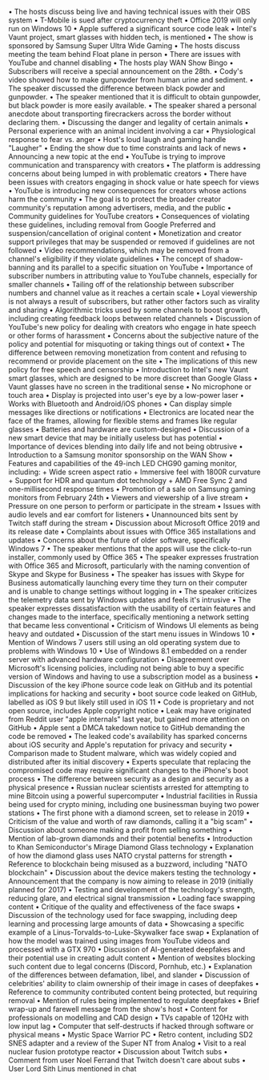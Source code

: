 • The hosts discuss being live and having technical issues with their OBS system
• T-Mobile is sued after cryptocurrency theft
• Office 2019 will only run on Windows 10
• Apple suffered a significant source code leak
• Intel's Vaunt project, smart glasses with hidden tech, is mentioned
• The show is sponsored by Samsung Super Ultra Wide Gaming
• The hosts discuss meeting the team behind Float plane in person
• There are issues with YouTube and channel disabling
• The hosts play WAN Show Bingo
• Subscribers will receive a special announcement on the 28th.
• Cody's video showed how to make gunpowder from human urine and sediment.
• The speaker discussed the difference between black powder and gunpowder.
• The speaker mentioned that it is difficult to obtain gunpowder, but black powder is more easily available.
• The speaker shared a personal anecdote about transporting firecrackers across the border without declaring them.
• Discussing the danger and legality of certain animals
• Personal experience with an animal incident involving a car
• Physiological response to fear vs. anger
• Host's loud laugh and gaming handle "Laugher"
• Ending the show due to time constraints and lack of news
• Announcing a new topic at the end
• YouTube is trying to improve communication and transparency with creators
• The platform is addressing concerns about being lumped in with problematic creators
• There have been issues with creators engaging in shock value or hate speech for views
• YouTube is introducing new consequences for creators whose actions harm the community
• The goal is to protect the broader creator community's reputation among advertisers, media, and the public
• Community guidelines for YouTube creators
• Consequences of violating these guidelines, including removal from Google Preferred and suspension/cancellation of original content
• Monetization and creator support privileges that may be suspended or removed if guidelines are not followed
• Video recommendations, which may be removed from a channel's eligibility if they violate guidelines
• The concept of shadow-banning and its parallel to a specific situation on YouTube
• Importance of subscriber numbers in attributing value to YouTube channels, especially for smaller channels
• Tailing off of the relationship between subscriber numbers and channel value as it reaches a certain scale
• Loyal viewership is not always a result of subscribers, but rather other factors such as virality and sharing
• Algorithmic tricks used by some channels to boost growth, including creating feedback loops between related channels
• Discussion of YouTube's new policy for dealing with creators who engage in hate speech or other forms of harassment
• Concerns about the subjective nature of the policy and potential for misquoting or taking things out of context
• The difference between removing monetization from content and refusing to recommend or provide placement on the site
• The implications of this new policy for free speech and censorship
• Introduction to Intel's new Vaunt smart glasses, which are designed to be more discreet than Google Glass
• Vaunt glasses have no screen in the traditional sense
• No microphone or touch area
• Display is projected into user's eye by a low-power laser
• Works with Bluetooth and Android/iOS phones
• Can display simple messages like directions or notifications
• Electronics are located near the face of the frames, allowing for flexible stems and frames like regular glasses
• Batteries and hardware are custom-designed
• Discussion of a new smart device that may be initially useless but has potential
• Importance of devices blending into daily life and not being obtrusive
• Introduction to a Samsung monitor sponsorship on the WAN Show
• Features and capabilities of the 49-inch LED CHG90 gaming monitor, including:
	+ Wide screen aspect ratio
	+ Immersive feel with 1800R curvature
	+ Support for HDR and quantum dot technology
	+ AMD Free Sync 2 and one-millisecond response times
• Promotion of a sale on Samsung gaming monitors from February 24th
• Viewers and viewership of a live stream
• Pressure on one person to perform or participate in the stream
• Issues with audio levels and ear comfort for listeners
• Unannounced bits sent by Twitch staff during the stream
• Discussion about Microsoft Office 2019 and its release date
• Complaints about issues with Office 365 installations and updates
• Concerns about the future of older software, specifically Windows 7
• The speaker mentions that the apps will use the click-to-run installer, commonly used by Office 365
• The speaker expresses frustration with Office 365 and Microsoft, particularly with the naming convention of Skype and Skype for Business
• The speaker has issues with Skype for Business automatically launching every time they turn on their computer and is unable to change settings without logging in
• The speaker criticizes the telemetry data sent by Windows updates and feels it's intrusive
• The speaker expresses dissatisfaction with the usability of certain features and changes made to the interface, specifically mentioning a network setting that became less conventional
• Criticism of Windows UI elements as being heavy and outdated
• Discussion of the start menu issues in Windows 10
• Mention of Windows 7 users still using an old operating system due to problems with Windows 10
• Use of Windows 8.1 embedded on a render server with advanced hardware configuration
• Disagreement over Microsoft's licensing policies, including not being able to buy a specific version of Windows and having to use a subscription model as a business
• Discussion of the key iPhone source code leak on GitHub and its potential implications for hacking and security
• boot source code leaked on GitHub, labelled as iOS 9 but likely still used in iOS 11
• Code is proprietary and not open source, includes Apple copyright notice
• Leak may have originated from Reddit user "apple internals" last year, but gained more attention on GitHub
• Apple sent a DMCA takedown notice to GitHub demanding the code be removed
• The leaked code's availability has sparked concerns about iOS security and Apple's reputation for privacy and security
• Comparison made to Student malware, which was widely copied and distributed after its initial discovery
• Experts speculate that replacing the compromised code may require significant changes to the iPhone's boot process
• The difference between security as a design and security as a physical presence
• Russian nuclear scientists arrested for attempting to mine Bitcoin using a powerful supercomputer
• Industrial facilities in Russia being used for crypto mining, including one businessman buying two power stations
• The first phone with a diamond screen, set to release in 2019
• Criticism of the value and worth of raw diamonds, calling it a "big scam"
• Discussion about someone making a profit from selling something
• Mention of lab-grown diamonds and their potential benefits
• Introduction to Khan Semiconductor's Mirage Diamond Glass technology
• Explanation of how the diamond glass uses NATO crystal patterns for strength
• Reference to blockchain being misused as a buzzword, including "NATO blockchain"
• Discussion about the device makers testing the technology
• Announcement that the company is now aiming to release in 2019 (initially planned for 2017)
• Testing and development of the technology's strength, reducing glare, and electrical signal transmission
• Loading face swapping content
• Critique of the quality and effectiveness of the face swaps
• Discussion of the technology used for face swapping, including deep learning and processing large amounts of data
• Showcasing a specific example of a Linus-Torvalds-to-Luke-Skywalker face swap
• Explanation of how the model was trained using images from YouTube videos and processed with a GTX 970
• Discussion of AI-generated deepfakes and their potential use in creating adult content
• Mention of websites blocking such content due to legal concerns (Discord, Pornhub, etc.)
• Explanation of the differences between defamation, libel, and slander
• Discussion of celebrities' ability to claim ownership of their image in cases of deepfakes
• Reference to community contributed content being protected, but requiring removal
• Mention of rules being implemented to regulate deepfakes
• Brief wrap-up and farewell message from the show's host
• Content for professionals on modelling and CAD design
• TVs capable of 120Hz with low input lag
• Computer that self-destructs if hacked through software or physical means
• Mystic Space Warrior PC
• Retro content, including SD2 SNES adapter and a review of the Super NT from Analog
• Visit to a real nuclear fusion prototype reactor
• Discussion about Twitch subs
• Comment from user Noel Ferrand that Twitch doesn't care about subs
• User Lord Sith Linus mentioned in chat